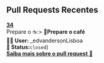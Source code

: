 ## Pull Requests Recentes
**[34](https://github.com/edvandersonLisboa/TesteWorkflow/pull/34)**<br>
Prepare o ☕:> **📝Prepare o café**<br>**🙎‍♂️ User:**  _edvandersonLisboa<br> **📌 Status:**`closed`)<br> [**Saiba mais sobre o pull request** 📄](https://github.com/edvandersonLisboa/TesteWorkflowPublic/issues/40)
##


